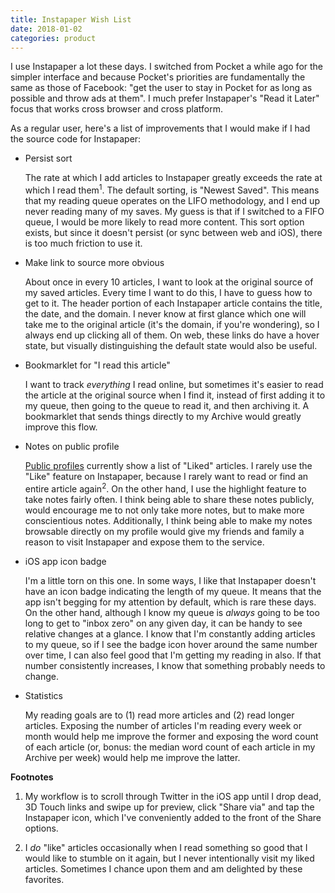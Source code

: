 ```yaml
---
title: Instapaper Wish List
date: 2018-01-02
categories: product
---
```


I use Instapaper a lot these days. I switched from Pocket a while ago for the simpler
interface and because Pocket's priorities are fundamentally the same as those of
Facebook: "get the user to stay in Pocket for as long as possible and throw ads at them".
I much prefer Instapaper's "Read it Later" focus that works cross browser and cross platform.

As a regular user, here's a list of improvements that I would make if I had the source
code for Instapaper:

- Persist sort

    The rate at which I add articles to Instapaper greatly exceeds the rate at which I read
    them<sup>1</sup>. The default sorting, is "Newest Saved". This means that my reading queue
    operates on the LIFO methodology, and I end up never reading many of my saves. My guess is that
    if I switched to a FIFO queue, I would be more likely to read more content. This sort option
    exists, but since it doesn't persist (or sync between web and iOS), there is too much friction
    to use it.

- Make link to source more obvious

    About once in every 10 articles, I want to look at the original source of my saved articles.
    Every time I want to do this, I have to guess how to get to it. The header portion of each
    Instapaper article contains the title, the date, and the domain. I never know at first glance
    which one will take me to the original article (it's the domain, if you're wondering), so I
    always end up clicking all of them. On web, these links do have a hover state, but visually
    distinguishing the default state would also be useful.

- Bookmarklet for "I read this article"

    I want to track *everything* I read online, but sometimes it's easier to read the article at
    the original source when I find it, instead of first adding it to my queue, then going to the
    queue to read it, and then archiving it. A bookmarklet that sends things directly
    to my Archive would greatly improve this flow.

- Notes on public profile

    [Public profiles][1] currently show a list of "Liked" articles. I rarely use the "Like" feature
    on Instapaper, because I rarely want to read or find an entire article again<sup>2</sup>. On the
    other hand, I use the highlight feature to take notes fairly often. I think being able to share
    these notes publicly, would encourage me to not only take more notes, but to make more
    conscientious notes. Additionally, I think being able to make my notes browsable directly on
    my profile would give my friends and family a reason to visit Instapaper and expose them to
    the service.

- iOS app icon badge

    I'm a little torn on this one. In some ways, I like that Instapaper doesn't have an icon
    badge indicating the length of my queue. It means that the app isn't begging for my attention
    by default, which is rare these days. On the other hand, although I know my queue is *always*
    going to be too long to get to "inbox zero" on any given day, it can be handy to see relative
    changes at a glance. I know that I'm constantly adding articles to my queue, so if I see the
    badge icon hover around the same number over time, I can also feel good that I'm getting
    my reading in also. If that number consistently increases, I know that something probably
    needs to change.

- Statistics

    My reading goals are to (1) read more articles and (2) read longer articles. Exposing the number of
    articles I'm reading every week or month would help me improve the former and
    exposing the word count of each article (or, bonus: the median word count of each article in
    my Archive per week) would help me improve the latter.

[1]: https://www.instapaper.com/p/mehulkar

**Footnotes**

1. My workflow is to scroll through Twitter in the iOS app until I drop dead,
    3D Touch links and swipe up for preview, click "Share via" and tap the
    Instapaper icon, which I've conveniently added to the front of the Share options.

1. I *do* "like" articles occasionally when I read something so good that I would like to
    stumble on it again, but I never intentionally visit my liked articles. Sometimes I chance upon
    them and am delighted by these favorites.
